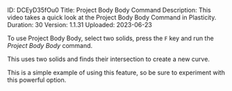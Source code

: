 ID: DCEyD35fOu0
Title: Project Body Body Command
Description: This video takes a quick look at the Project Body Body Command in Plasticity.
Duration: 30
Version: 1.1.31
Uploaded: 2023-06-23

To use Project Body Body, select two solids, press the `F` key and run the *Project Body Body* command.

This uses two solids and finds their intersection to create a new curve.

This is a simple example of using this feature, so be sure to experiment with this powerful option.
